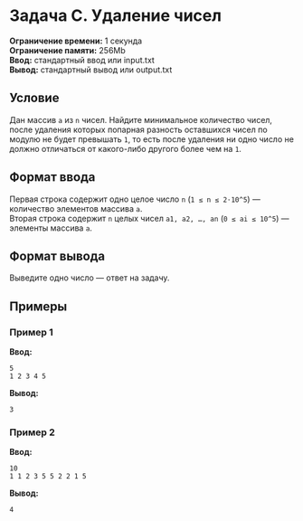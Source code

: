 # Задача C. Удаление чисел

**Ограничение времени:** 1 секунда  
**Ограничение памяти:** 256Mb  
**Ввод:** стандартный ввод или input.txt  
**Вывод:** стандартный вывод или output.txt  

## Условие  
Дан массив `a` из `n` чисел. Найдите минимальное количество чисел, после удаления которых попарная разность оставшихся чисел по модулю не будет превышать `1`, то есть после удаления ни одно число не должно отличаться от какого-либо другого более чем на `1`.

## Формат ввода  
Первая строка содержит одно целое число `n` (`1 ≤ n ≤ 2⋅10^5`) — количество элементов массива `a`.  
Вторая строка содержит `n` целых чисел `a1, a2, …, an` (`0 ≤ ai ≤ 10^5`) — элементы массива `a`.

## Формат вывода  
Выведите одно число — ответ на задачу.

## Примеры

### Пример 1
**Ввод:**  
```
5
1 2 3 4 5
```

**Вывод:**  
```
3
```

### Пример 2
**Ввод:**  
```
10
1 1 2 3 5 5 2 2 1 5
```

**Вывод:**  
```
4
```
